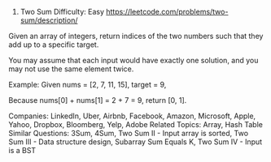 1. Two Sum
Difficulty: Easy
https://leetcode.com/problems/two-sum/description/

Given an array of integers, return indices of the two numbers such that they add up to a specific target.

You may assume that each input would have exactly one solution, and you may not use the same element twice.

Example:
Given nums = [2, 7, 11, 15], target = 9,

Because nums[0] + nums[1] = 2 + 7 = 9,
return [0, 1].

Companies: LinkedIn, Uber, Airbnb, Facebook, Amazon, Microsoft, Apple, Yahoo, Dropbox, Bloomberg, Yelp, Adobe
Related Topics: Array, Hash Table
Similar Questions: 3Sum, 4Sum, Two Sum II - Input array is sorted, Two Sum III - Data structure design, Subarray Sum Equals K, Two Sum IV - Input is a BST
